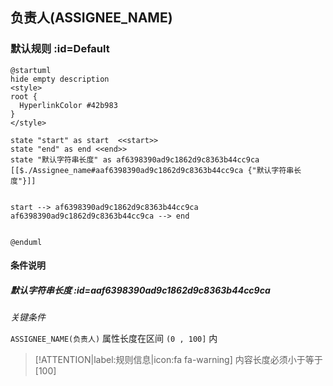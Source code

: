 ## 负责人(ASSIGNEE_NAME) <!-- {docsify-ignore-all} -->

   

### 默认规则 :id=Default

```plantuml
@startuml
hide empty description
<style>
root {
  HyperlinkColor #42b983
}
</style>

state "start" as start  <<start>>
state "end" as end <<end>>
state "默认字符串长度" as af6398390ad9c1862d9c8363b44cc9ca [[$./Assignee_name#aaf6398390ad9c1862d9c8363b44cc9ca {"默认字符串长度"}]]


start --> af6398390ad9c1862d9c8363b44cc9ca 
af6398390ad9c1862d9c8363b44cc9ca --> end 


@enduml
```

#### 条件说明

##### 默认字符串长度 :id=aaf6398390ad9c1862d9c8363b44cc9ca


*关键条件*


`ASSIGNEE_NAME(负责人)` 属性长度在区间 `(0 , 100]` 内

> [!ATTENTION|label:规则信息|icon:fa fa-warning]
> 内容长度必须小于等于[100]







